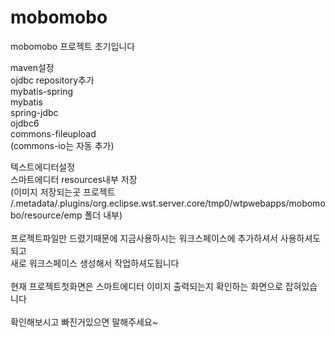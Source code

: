 # mobomobo
mobomobo 프로젝트 초기입니다

maven설정<br>
ojdbc repository추가<br>
mybatis-spring<br>
mybatis<br>
spring-jdbc<br>
ojdbc6<br>
commons-fileupload<br>
(commons-io는 자동 추가)<br>

텍스트에디터설정<br>
스마트에디터 resources내부 저장<br>
(이미지 저장되는곳 프로젝트
/.metadata/.plugins/org.eclipse.wst.server.core/tmp0/wtpwebapps/mobomobo/resource/emp 폴더 내부)<br>
<br>
프로젝트파일만 드렸기때문에 지금사용하시는 워크스페이스에 추가하셔서 사용하셔도되고<br>
새로 워크스페이스 생성해서 작업하셔도됩니다<br>
<br>
현재 프로젝트첫화면은 스마트에디터 이미지 출력되는지 확인하는 화면으로 잡혀있습니다<br>
<br>
확인해보시고 빠진거있으면 말해주세요~<br>
